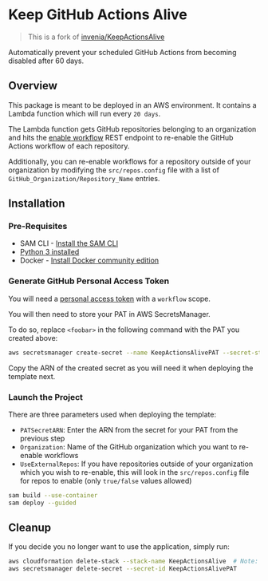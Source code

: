 # Keep GitHub Actions Alive

> This is a fork of [invenia/KeepActionsAlive](https://github.com/invenia/KeepActionsAlive)

Automatically prevent your scheduled GitHub Actions from becoming disabled after 60 days.

## Overview

This package is meant to be deployed in an AWS environment. It contains a Lambda function which will run every `20 days`.

The Lambda function gets GitHub repositories belonging to an organization and hits the [enable workflow](https://docs.github.com/en/rest/actions/workflows?apiVersion=2022-11-28#enable-a-workflow) REST endpoint to re-enable the GitHub Actions workflow of each repository.

Additionally, you can re-enable workflows for a repository outside of your organization by modifying the `src/repos.config` file with a list of `GitHub_Organization/Repository_Name` entries.
## Installation

### Pre-Requisites

* SAM CLI - [Install the SAM CLI](https://docs.aws.amazon.com/serverless-application-model/latest/developerguide/serverless-sam-cli-install.html)
* [Python 3 installed](https://www.python.org/downloads/)
* Docker - [Install Docker community edition](https://hub.docker.com/search/?type=edition&offering=community)

### Generate GitHub Personal Access Token

You will need a [personal access token](https://docs.github.com/en/github/authenticating-to-github/keeping-your-account-and-data-secure/creating-a-personal-access-token) with a `workflow` scope.

You will then need to store your PAT in AWS SecretsManager.

To do so, replace `<foobar>` in the following command with the PAT you created above:

```bash
aws secretsmanager create-secret --name KeepActionsAlivePAT --secret-string '{"PAT": "<foobar>"}'
```

Copy the ARN of the created secret as you will need it when deploying the template next.

### Launch the Project

There are three parameters used when deploying the template:
- `PATSecretARN`: Enter the ARN from the secret for your PAT from the previous step
- `Organization`: Name of the GitHub organization which you want to re-enable workflows
- `UseExternalRepos`: If you have repositories outside of your organization which you wish to re-enable, this will look in the `src/repos.config` file for repos to enable (only `true/false` values allowed)


```bash
sam build --use-container
sam deploy --guided
```

## Cleanup


If you decide you no longer want to use the application, simply run:

```bash
aws cloudformation delete-stack --stack-name KeepActionsAlive  # Note: This needs to match what you entered in the `sam deploy` command
aws secretsmanager delete-secret --secret-id KeepActionsAlivePAT
```
